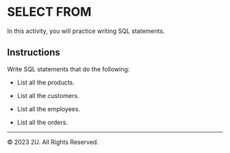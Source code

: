 # SELECT FROM

In this activity, you will practice writing SQL statements.

## Instructions

Write SQL statements that do the following:

- List all the products.

- List all the customers.

- List all the employees.

- List all the orders.

---

© 2023 2U. All Rights Reserved.
